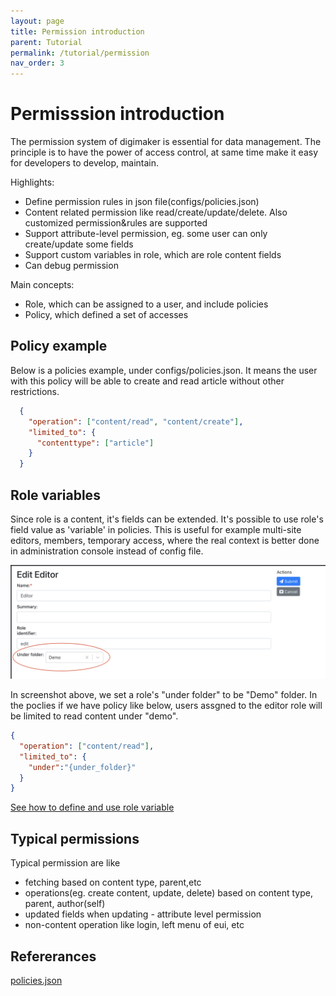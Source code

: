 ```yaml
---
layout: page
title: Permission introduction
parent: Tutorial
permalink: /tutorial/permission
nav_order: 3
---
```


# Permisssion introduction
The permission system of digimaker is essential for data management. The principle is to have the power of access control, at same time make it easy for developers to develop, maintain.

Highlights:
- Define permission rules in json file(configs/policies.json)
- Content related permission like read/create/update/delete. Also customized permission&rules are supported
- Support attribute-level permission, eg. some user can only create/update some fields
- Support custom variables in role, which are role content fields
- Can debug permission

Main concepts:
- Role, which can be assigned to a user, and include policies
- Policy, which defined a set of accesses


## Policy example
Below is a policies example, under configs/policies.json. It means the user with this policy will be able to create and read article without other restrictions.
```json
  {
    "operation": ["content/read", "content/create"],
    "limited_to": {
      "contenttype": ["article"]
    }
  }
```

## Role variables
Since role is a content, it's fields can be extended. It's possible to use role's field value as 'variable' in policies. This is useful for example multi-site editors, members, temporary access, where the real context is better done in administration console instead of config file.

<img src="../assets/images/role_edit.png" width="700px" />

In screenshot above, we set a role's "under folder" to be "Demo" folder. In the poclies if we have policy like below, users assgned to the editor role will be limited to read content under "demo". 
```json
{
  "operation": ["content/read"],
  "limited_to": {
    "under":"{under_folder}"
  }
}
```

[See how to define and use role variable](../references/policies#role-variables)

## Typical permissions
Typical permission are like
 - fetching  based on content type, parent,etc
 - operations(eg. create content, update, delete) based on content type, parent, author(self)
 - updated fields when updating - attribute level permission
 - non-content operation like login, left menu of eui, etc


## Refererances
 [policies.json](https://digimaker.org/doc/references/policies)
